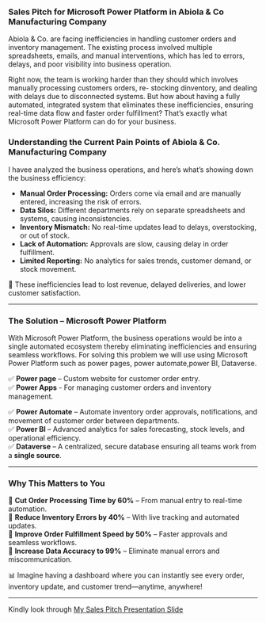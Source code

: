 ### **Sales Pitch for Microsoft Power Platform in Abiola & Co Manufacturing Company**  

Abiola & Co. are facing inefficiencies in handling customer orders and inventory management. The existing process involved multiple spreadsheets, emails, and manual interventions, which has led to errors, delays, and poor visibility into business operation.

Right now, the team is working harder than they should which involves manually processing customers orders, re-
stocking dinventory, and dealing with delays due to disconnected systems. But how about having a fully automated, integrated system that eliminates these inefficiencies, ensuring real-time data flow and faster order fulfillment? That’s exactly what Microsoft Power Platform can do for your business.

### **Understanding the Current Pain Points of Abiola & Co. Manufacturing Company**
I havee analyzed the business operations, and here’s what’s showing down the business efficiency:

- **Manual Order Processing:** Orders come via email and are manually entered, increasing the risk of errors.  
- **Data Silos:** Different departments rely on separate spreadsheets and systems, causing inconsistencies.  
- **Inventory Mismatch:** No real-time updates lead to delays, overstocking, or out of stock.  
- **Lack of Automation:** Approvals are slow, causing delay in order fulfillment.  
- **Limited Reporting:** No analytics for sales trends, customer demand, or stock movement.  

🚨 These inefficiencies lead to lost revenue, delayed deliveries, and lower customer satisfaction.

---
### **The Solution – Microsoft Power Platform**  
With Microsoft Power Platform, the business operations would be into a single automated ecosystem thereby eliminating inefficiencies and ensuring seamless workflows.
For solving this problem we will use using Microsoft Power Platform such as power pages, power automate,power BI, Dataverse.

✅ **Power page** – Custom website for customer order entry.  
✅ **Power Apps** - For managing customer orders and inventory management.

✅ **Power Automate** – Automate inventory order approvals, notifications, and movement of customer order between departments.  
✅ **Power BI** – Advanced analytics for sales forecasting, stock levels, and operational efficiency.  
✅ **Dataverse** – A centralized, secure database ensuring all teams work from a **single source**.   

---

### **Why This Matters to You**  
🔹 **Cut Order Processing Time by 60%** – From manual entry to real-time automation.  
🔹 **Reduce Inventory Errors by 40%** – With live tracking and automated updates.  
🔹 **Improve Order Fulfillment Speed by 50%** – Faster approvals and seamless workflows.  
🔹 **Increase Data Accuracy to 99%** – Eliminate manual errors and miscommunication.  

📊 Imagine having a dashboard where you can instantly see every order, inventory update, and customer trend—anytime, anywhere!

---
  
Kindly look through [My Sales Pitch Presentation Slide](https://easynig-my.sharepoint.com/:p:/g/personal/sodiq_easynig_onmicrosoft_com/EQf5yEHLletAuVCqIkEUN9ABinPXnJdaMkB55fkOM3HTWg?e=UEpfSu) 



